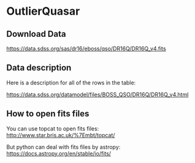 # OutlierQuasar

## Download Data

https://data.sdss.org/sas/dr16/eboss/qso/DR16Q/DR16Q_v4.fits

## Data description
Here is a description for all of the rows in the table:

https://data.sdss.org/datamodel/files/BOSS_QSO/DR16Q/DR16Q_v4.html

## How to open fits files 

You can use topcat to open fits files:
http://www.star.bris.ac.uk/%7Embt/topcat/

But python can deal with fits files by astropy:
https://docs.astropy.org/en/stable/io/fits/
